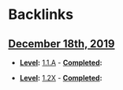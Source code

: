 
# Backlinks
## [December 18th, 2019](<December 18th, 2019.md>)
- **[Level](<Level.md>):** [1.1.A](<1.1.A.md>)
            - **[Completed](<Completed.md>):**

- **[Level](<Level.md>):** [1.2X](<1.2X.md>)
            - **[Completed](<Completed.md>):**

